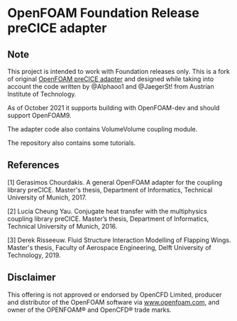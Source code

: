 # OpenFOAM Foundation Release preCICE adapter

## Note

This project is intended to work with Foundation releases only.
This is a fork of original [OpenFOAM preCICE adapter](https://github.com/precice/openfoam-adapter)
and designed while taking into account the code written by @Alphaoo1 and @JaegerSt! from Austrian Institute of 
Technology. 

As of October 2021 it supports building with OpenFOAM-dev and should support OpenFOAM9.

The adapter code also contains VolumeVolume coupling module.

The repository also contains some tutorials.

## References

[1] Gerasimos Chourdakis. A general OpenFOAM adapter for the coupling library preCICE. Master's thesis, Department of Informatics, Technical University of Munich, 2017.

[2] Lucia Cheung Yau. Conjugate heat transfer with the multiphysics coupling library preCICE. Master’s thesis, Department of Informatics, Technical University of Munich, 2016.

[3] Derek Risseeuw. Fluid Structure Interaction Modelling of Flapping Wings. Master's thesis, Faculty of Aerospace Engineering, Delft University of Technology, 2019.

## Disclaimer

This offering is not approved or endorsed by OpenCFD Limited, producer and distributor of the OpenFOAM software via www.openfoam.com, and owner of the OPENFOAM®  and OpenCFD®  trade marks.
